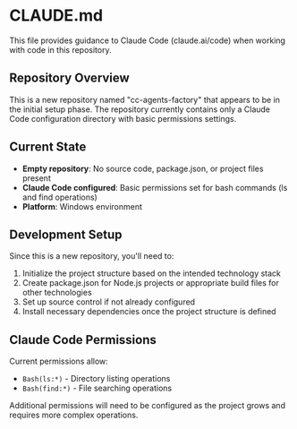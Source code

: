 # CLAUDE.md

This file provides guidance to Claude Code (claude.ai/code) when working with code in this repository.

## Repository Overview

This is a new repository named "cc-agents-factory" that appears to be in the initial setup phase. The repository currently contains only a Claude Code configuration directory with basic permissions settings.

## Current State

- **Empty repository**: No source code, package.json, or project files present
- **Claude Code configured**: Basic permissions set for bash commands (ls and find operations)
- **Platform**: Windows environment

## Development Setup

Since this is a new repository, you'll need to:

1. Initialize the project structure based on the intended technology stack
2. Create package.json for Node.js projects or appropriate build files for other technologies
3. Set up source control if not already configured
4. Install necessary dependencies once the project structure is defined

## Claude Code Permissions

Current permissions allow:
- `Bash(ls:*)` - Directory listing operations
- `Bash(find:*)` - File searching operations

Additional permissions will need to be configured as the project grows and requires more complex operations.